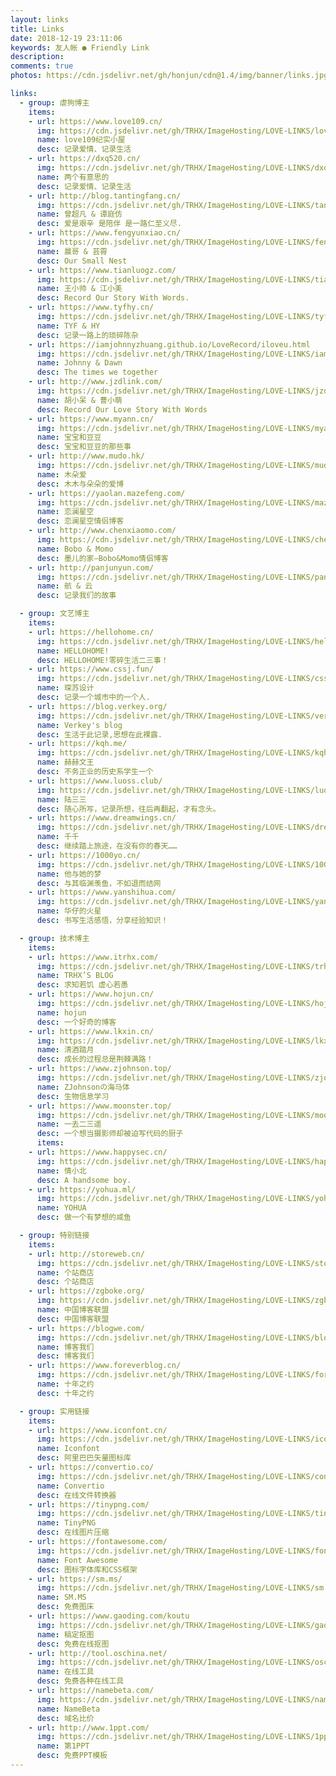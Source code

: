 ```yaml
---
layout: links
title: Links
date: 2018-12-19 23:11:06
keywords: 友人帐 ● Friendly Link
description: 
comments: true
photos: https://cdn.jsdelivr.net/gh/honjun/cdn@1.4/img/banner/links.jpg

links:
  - group: 虐狗博主
    items:
    - url: https://www.love109.cn/
      img: https://cdn.jsdelivr.net/gh/TRHX/ImageHosting/LOVE-LINKS/love109.jpg
      name: love109纪实小屋
      desc: 记录爱情、记录生活
    - url: https://dxq520.cn/
      img: https://cdn.jsdelivr.net/gh/TRHX/ImageHosting/LOVE-LINKS/dxq520.png
      name: 两个有意思的
      desc: 记录爱情、记录生活
    - url: http://blog.tantingfang.cn/
      img: https://cdn.jsdelivr.net/gh/TRHX/ImageHosting/LOVE-LINKS/tantingfang.jpg
      name: 曾超凡 & 谭庭仿
      desc: 爱是艰辛 是陪伴 是一路仁至义尽.
    - url: https://www.fengyunxiao.cn/
      img: https://cdn.jsdelivr.net/gh/TRHX/ImageHosting/LOVE-LINKS/fengyunxiao.png
      name: 晨哥 & 芸霄
      desc: Our Small Nest
    - url: https://www.tianluogz.com/
      img: https://cdn.jsdelivr.net/gh/TRHX/ImageHosting/LOVE-LINKS/tianluogz.jpg
      name: 王小帅 & 江小美
      desc: Record Our Story With Words.
    - url: https://www.tyfhy.cn/
      img: https://cdn.jsdelivr.net/gh/TRHX/ImageHosting/LOVE-LINKS/tyfhy.jpg
      name: TYF & HY
      desc: 记录一路上的琐碎陈杂
    - url: https://iamjohnnyzhuang.github.io/LoveRecord/iloveu.html
      img: https://cdn.jsdelivr.net/gh/TRHX/ImageHosting/LOVE-LINKS/iamjohnnyzhuang.png
      name: Johnny & Dawn
      desc: The times we together
    - url: http://www.jzdlink.com/
      img: https://cdn.jsdelivr.net/gh/TRHX/ImageHosting/LOVE-LINKS/jzdlink.png
      name: 胡小呆 & 曹小萌
      desc: Record Our Love Story With Words
    - url: https://www.myann.cn/
      img: https://cdn.jsdelivr.net/gh/TRHX/ImageHosting/LOVE-LINKS/myann.png
      name: 宝宝和豆豆
      desc: 宝宝和豆豆的那些事
    - url: http://www.mudo.hk/
      img: https://cdn.jsdelivr.net/gh/TRHX/ImageHosting/LOVE-LINKS/mudo.png
      name: 木朵爱
      desc: 木木与朵朵的爱博
    - url: https://yaolan.mazefeng.com/
      img: https://cdn.jsdelivr.net/gh/TRHX/ImageHosting/LOVE-LINKS/mazefeng.png
      name: 恋澜星空
      desc: 恋澜星空情侣博客
    - url: http://www.chenxiaomo.com/
      img: https://cdn.jsdelivr.net/gh/TRHX/ImageHosting/LOVE-LINKS/chenxiaomo.png
      name: Bobo & Momo
      desc: 墨儿的家–Bobo&Momo情侣博客
    - url: http://panjunyun.com/
      img: https://cdn.jsdelivr.net/gh/TRHX/ImageHosting/LOVE-LINKS/panjunyun.png
      name: 航 & 云
      desc: 记录我们的故事

  - group: 文艺博主
    items:
    - url: https://hellohome.cn/
      img: https://cdn.jsdelivr.net/gh/TRHX/ImageHosting/LOVE-LINKS/hellohome.png
      name: HELLOHOME!
      desc: HELLOHOME!零碎生活二三事！
    - url: https://www.cssj.fun/
      img: https://cdn.jsdelivr.net/gh/TRHX/ImageHosting/LOVE-LINKS/cssj.jpg
      name: 琛苏设计
      desc: 记录一个城市中的一个人.
    - url: https://blog.verkey.org/
      img: https://cdn.jsdelivr.net/gh/TRHX/ImageHosting/LOVE-LINKS/verkey.jpeg
      name: Verkey's blog
      desc: 生活于此记录,思想在此裸露.
    - url: https://kqh.me/
      img: https://cdn.jsdelivr.net/gh/TRHX/ImageHosting/LOVE-LINKS/kqh.png
      name: 赫赫文王
      desc: 不务正业的历史系学生一个
    - url: https://www.luoss.club/
      img: https://cdn.jsdelivr.net/gh/TRHX/ImageHosting/LOVE-LINKS/luoss.jpg
      name: 陆三三
      desc: 随心所写，记录所想，往后再翻起，才有念头。
    - url: https://www.dreamwings.cn/
      img: https://cdn.jsdelivr.net/gh/TRHX/ImageHosting/LOVE-LINKS/dreamwings.jpeg
      name: 千千
      desc: 继续踏上旅途，在没有你的春天……
    - url: https://1000yo.cn/
      img: https://cdn.jsdelivr.net/gh/TRHX/ImageHosting/LOVE-LINKS/1000yo.jpeg
      name: 他与她的梦
      desc: 与其临渊羡鱼，不如退而结网
    - url: https://www.yanshihua.com/
      img: https://cdn.jsdelivr.net/gh/TRHX/ImageHosting/LOVE-LINKS/yanshihua.png
      name: 华仔的火星
      desc: 书写生活感悟，分享经验知识！

  - group: 技术博主
    items:
    - url: https://www.itrhx.com/
      img: https://cdn.jsdelivr.net/gh/TRHX/ImageHosting/LOVE-LINKS/trhx.png
      name: TRHX’S BLOG
      desc: 求知若饥 虚心若愚
    - url: https://www.hojun.cn/
      img: https://cdn.jsdelivr.net/gh/TRHX/ImageHosting/LOVE-LINKS/hojun.jpg
      name: hojun
      desc: 一个好奇的博客
    - url: https://www.lkxin.cn/
      img: https://cdn.jsdelivr.net/gh/TRHX/ImageHosting/LOVE-LINKS/lkxin.png
      name: 清酒踏月
      desc: 成长的过程总是荆棘满路！
    - url: https://www.zjohnson.top/
      img: https://cdn.jsdelivr.net/gh/TRHX/ImageHosting/LOVE-LINKS/zjohnson.jpg
      name: ZJohnsonの海马体
      desc: 生物信息学习
    - url: https://www.moonster.top/
      img: https://cdn.jsdelivr.net/gh/TRHX/ImageHosting/LOVE-LINKS/moonster.jpg
      name: 一去二三遥
      desc: 一个想当摄影师却被迫写代码的厨子
      items:
    - url: https://www.happysec.cn/
      img: https://cdn.jsdelivr.net/gh/TRHX/ImageHosting/LOVE-LINKS/happysec.jpg
      name: 情小北
      desc: A handsome boy.
    - url: https://yohua.ml/
      img: https://cdn.jsdelivr.net/gh/TRHX/ImageHosting/LOVE-LINKS/yohua.png
      name: YOHUA
      desc: 做一个有梦想的咸鱼

  - group: 特别链接
    items:
    - url: http://storeweb.cn/
      img: https://cdn.jsdelivr.net/gh/TRHX/ImageHosting/LOVE-LINKS/storeweb.png
      name: 个站商店
      desc: 个站商店
    - url: https://zgboke.org/
      img: https://cdn.jsdelivr.net/gh/TRHX/ImageHosting/LOVE-LINKS/zgboke.png
      name: 中国博客联盟
      desc: 中国博客联盟
    - url: https://blogwe.com/
      img: https://cdn.jsdelivr.net/gh/TRHX/ImageHosting/LOVE-LINKS/blogwe.png
      name: 博客我们
      desc: 博客我们
    - url: https://www.foreverblog.cn/
      img: https://cdn.jsdelivr.net/gh/TRHX/ImageHosting/LOVE-LINKS/foreverblog.jpg
      name: 十年之约
      desc: 十年之约

  - group: 实用链接
    items:
    - url: https://www.iconfont.cn/
      img: https://cdn.jsdelivr.net/gh/TRHX/ImageHosting/LOVE-LINKS/iconfont.png
      name: Iconfont
      desc: 阿里巴巴矢量图标库
    - url: https://convertio.co/
      img: https://cdn.jsdelivr.net/gh/TRHX/ImageHosting/LOVE-LINKS/convertio.png
      name: Convertio
      desc: 在线文件转换器
    - url: https://tinypng.com/
      img: https://cdn.jsdelivr.net/gh/TRHX/ImageHosting/LOVE-LINKS/tinypng.png
      name: TinyPNG
      desc: 在线图片压缩
    - url: https://fontawesome.com/
      img: https://cdn.jsdelivr.net/gh/TRHX/ImageHosting/LOVE-LINKS/fontawesome.png
      name: Font Awesome
      desc: 图标字体库和CSS框架
    - url: https://sm.ms/
      img: https://cdn.jsdelivr.net/gh/TRHX/ImageHosting/LOVE-LINKS/sm.ms.png
      name: SM.MS
      desc: 免费图床
    - url: https://www.gaoding.com/koutu
      img: https://cdn.jsdelivr.net/gh/TRHX/ImageHosting/LOVE-LINKS/gaoding.png
      name: 稿定抠图
      desc: 免费在线抠图
    - url: http://tool.oschina.net/
      img: https://cdn.jsdelivr.net/gh/TRHX/ImageHosting/LOVE-LINKS/oschina.png
      name: 在线工具
      desc: 免费各种在线工具
    - url: https://namebeta.com/
      img: https://cdn.jsdelivr.net/gh/TRHX/ImageHosting/LOVE-LINKS/namebeta.png
      name: NameBeta
      desc: 域名比价
    - url: http://www.1ppt.com/
      img: https://cdn.jsdelivr.net/gh/TRHX/ImageHosting/LOVE-LINKS/1ppt.png
      name: 第1PPT
      desc: 免费PPT模板
---
```

